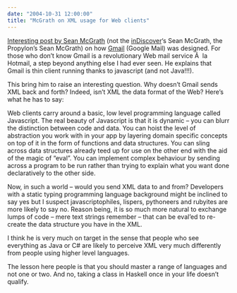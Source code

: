 ```yaml
---
date: "2004-10-31 12:00:00"
title: "McGrath on XML usage for Web clients"
---
```




[Interesting post by Sean McGrath](https://seanmcgrath.blogspot.com/archives/2004_10_24_seanmcgrath_archive.html#109912951985490558) (not the [inDiscover](http://www.indiscover.net)&lsquo;s Sean McGrath, the Propylon&rsquo;s Sean McGrath) on how [Gmail](https://accounts.google.com/ServiceLogin?service=mail&amp;passive=true&amp;rm=false&amp;continue=https://mail.google.com/mail/&amp;ss=1&amp;scc=1&amp;ltmpl=default&amp;ltmplcache=2&amp;emr=1&amp;osid=1) (Google Mail) was designed. For those who don&rsquo;t know Gmail is a revolutionary Web mail service Ã  la Hotmail, a step beyond anything else I had ever seen. He explains that Gmail is thin client running thanks to javascript (and not Java!!!).

This bring him to raise an interesting question. Why doesn&rsquo;t Gmail sends XML back and forth? Indeed, isn&rsquo;t XML the data format of the Web? Here&rsquo;s what he has to say:

> 
Web clients carry around a basic, low level programming language called Javascript. The real beauty of Javascript is that it is dynamic &#8211; you can blurr the distinction between code and data. You can hoist the level of abstraction you work with in your app by layering domain specific concepts on top of it in the form of functions and data structures. You can sling across data structures already teed up for use on the other end with the aid of the magic of &ldquo;eval&rdquo;. You can implement complex behaviour by sending across a program to be run rather than trying to explain what you want done declaratively to the other side.

Now, in such a world &#8211; would you send XML data to and from? Developers with a static typing programming language background might be inclined to say yes but I suspect javascriptophiles, lispers, pythoneers and rubyites are more likely to say no. Reason being, it is so much more natural to exchange lumps of code &#8211; mere text strings remember &#8211; that can be eval&rsquo;ed to re-create the data structure you have in the XML.



I think he is very much on target in the sense that people who see everything as Java or C# are likely to perceive XML very much differently from people using higher level languages.

The lesson here people is that you should master a range of languages and not one or two. And no, taking a class in Haskell once in your life doesn&rsquo;t qualify.

